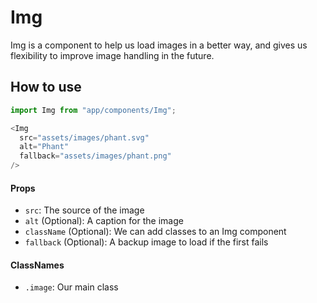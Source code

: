 Img
====
Img is a component to help us load images in a better way, and gives us flexibility to improve image handling in the future.

How to use
-----------
```js
import Img from "app/components/Img";

<Img
  src="assets/images/phant.svg"
  alt="Phant"
  fallback="assets/images/phant.png"
/>
```

#### Props
* `src`: The source of the image
* `alt` (Optional): A caption for the image
* `className` (Optional): We can add classes to an Img component
* `fallback` (Optional): A backup image to load if the first fails

#### ClassNames
 * `.image`: Our main class
